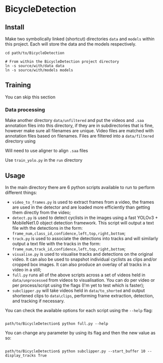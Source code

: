 # BicycleDetection


## Install

Make two symbolically linked (shortcut) directories `data` and `models` within this project. Each will store the data and the models respectively.
```commandline
cd path/to/BicycleDetection

# From within the BicycleDetection project directory
ln -s source/with/data data
ln -s source/with/models models
```
## Training
You can skip this section
### Data processing
Make another directory `data/unfiltered` and put the videos and `.saa` annotation files into this directory, if they are in subdirectories that is fine, however make sure all filenames are unique.
Video files are matched with annotation files based on filenames.
Files are filtered into a `data/filtered` directory using 

Will need to use aligner to align `.saa` files

Use `train_yolo.py` in the `run` directory

## Usage
In the main directory there are 6 python scripts available to run to perform different things:
- `video_to_frames.py` is used to extract frames from a video, the frames are used in the detector and are loaded more
efficiently than getting them directly from the video;
- `detect.py` is used to detect cyclists in the images using a fast YOLOv3 + MobileNet1.0 object detection framework.
This script will output a text file with the detections in the form: `frame_num,class_id,confidence,left,top,right,bottom`;
- `track.py` is used to associate the detections into tracks and will similarly output a text file with the tracks in
the form: `frame_num,track_id,confidence,left,top,right,bottom`;
- `visualise.py` is used to visualise tracks and detections on the original video. It can also be used to snapshot 
individual cyclists as clips and/or cropped box images. It can also produce an overlay of all tracks in a video in a still;
- `full.py` runs all of the above scripts across a set of videos held in `data/unprocessed` from videos to visualisation.
You can do per video or per process/script using the flags (I'm yet to test which is faster);
- `subclipper.py` will take videos held in `data/to_shorted` and output shortened clips to `data\clips`, performing
frame extraction, detection, and tracking if necessary.

You can check the available options for each script using the `--help` flag:
```commandline

path/to/BicycleDetection$ python full.py --help
```

You can change any parameter by using its flag and then the new value as so:
```commandline

path/to/BicycleDetection$ python subclipper.py --start_buffer 10 --display_tracks True
```